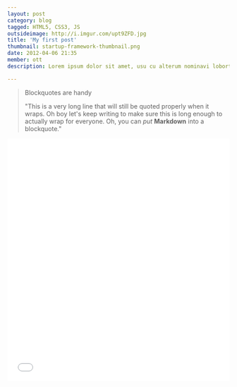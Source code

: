 ```yaml
---
layout: post
category: blog
tagged: HTML5, CSS3, JS
outsideimage: http://i.imgur.com/upt9ZFD.jpg
title: 'My first post'
thumbnail: startup-framework-thumbnail.png
date: 2012-04-06 21:35
member: ott
description: Lorem ipsum dolor sit amet, usu cu alterum nominavi lobortis. At duo novum diceret. Tantas apeirian vix et, usu sanctus postulant inciderint ut, populo diceret necessitatibus in vim. Cu eum dicam feugiat noluisse.

---
```



> Blockquotes are handy
> 
> "This is a very long line that will still be quoted properly when it wraps. Oh boy let's keep writing to make sure this is long enough to actually wrap for everyone. Oh, you can *put* **Markdown** into a blockquote."

<iframe class="imgur-album" width="100%" height="550" frameborder="0" src="//imgur.com/a/OfuiC/embed"></iframe>